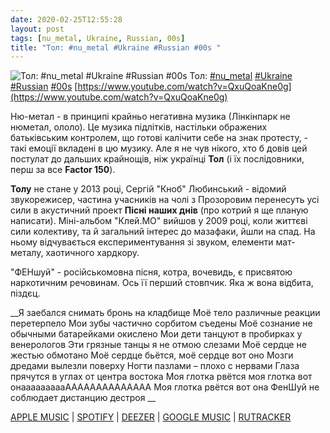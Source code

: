 ```yaml
---
date: 2020-02-25T12:55:28
layout: post
tags: [nu_metal, Ukraine, Russian, 00s]
title: "Тол: #nu_metal #Ukraine #Russian #00s "
---
```

![Тол: #nu_metal #Ukraine #Russian #00s ](https://i.ytimg.com/vi/QxuQoaKne0g/hqdefault.jpg)
Тол: [#nu_metal](/tags/#nu_metal) [#Ukraine](/tags/#Ukraine) [#Russian](/tags/#Russian) [#00s](/tags/#00s) [https://www.youtube.com/watch?v=QxuQoaKne0g](https://www.youtube.com/watch?v=QxuQoaKne0g)

Ню-метал - в принципі крайньо негативна музика (Лінкінпарк не нюметал, ололо). Це музика підлітків, настільки ображених батьківським контролем, що готові калічити себе на знак протесту, - такі емоції вкладені в цю музику. Але я не чув нікого, хто б довів цей постулат до дальших крайнощів, ніж українці **Тол** (і їх послідовники, перш за все **Factor 150**).

**Толу** не стане у 2013 році, Сергій &quot;Кноб&quot; Любинський - відомий звукорежисер, частина учасників на чолі з Прозоровим перенесуть усі сили в акустичний проект **Пісні наших днів** (про котрий я ще планую написати). Міні-альбом &quot;Клей.МО&quot; вийшов у 2009 році, коли життєві сили колективу, та й загальний інтерес до мазафаки, йшли на спад. На ньому відчувається експериментування зі звуком, елементи мат-металу, хаотичного хардкору.

&quot;ФЕНшуй&quot; - російськомовна пісня, котра, вочевидь, є присвятою наркотичним речовинам. Ось її перший стовпчик. Яка ж вона відбита, піздєц.

__Я заебался снимать бронь на кладбище
Моё тело различные реакции перетерпело
Мои зубы частично сорбитом съедены
Моё сознание не обычными батарейками окислено
Мои дети танцуют в пробирках у венерологов
Эти грязные танцы я не отмою слезами
Моё сердце не жестью обмотано
Моё сердце бьётся, моё сердце вот оно
Мозги дредами вылезли поверху
Ногти пазлами – плохо с нервами
Глаза прячутся в углах от центра востока
Моя глотка рвётся моя глотка вот онаааааааааАААААААААААААА
Моя глотка рвётся вот она
ФенШуй не соблюдает дистанцию дестроя
__

[APPLE MUSIC](https://music.apple.com/ag/album/%D0%BA%D0%BB%D0%B5%D0%B9-%D0%BC%D0%BE-ep/652965631) \| [SPOTIFY](https://open.spotify.com/album/2RlL39bs5GvwTkelLXHEVU) \| [DEEZER](https://www.deezer.com/album/6621200?utm_source=deezer&amp;utm_content=album-6621200&amp;utm_term=1601611822_1582628013&amp;utm_medium=web) \| [GOOGLE MUSIC](https://play.google.com/music/m/Bwgkaebivsy6wb74zac7wui722q) \| [RUTRACKER](https://rutracker.org/forum/viewtopic.php?t=420771)